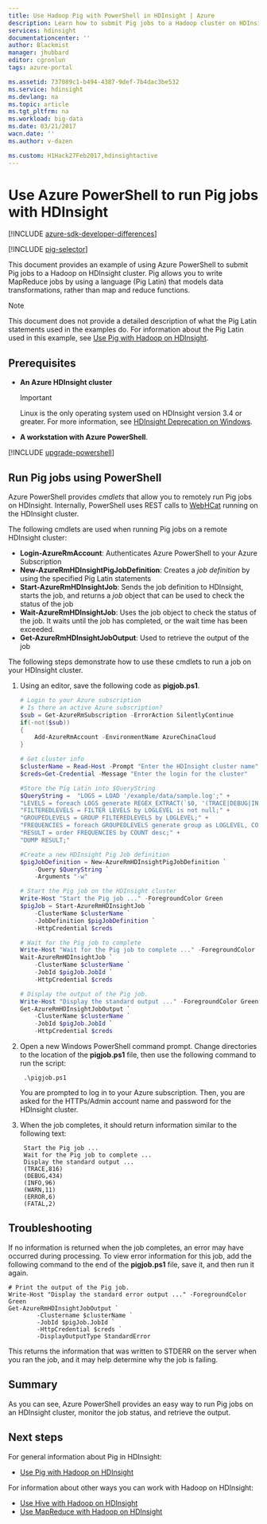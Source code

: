 ```yaml
---
title: Use Hadoop Pig with PowerShell in HDInsight | Azure
description: Learn how to submit Pig jobs to a Hadoop cluster on HDInsight using Azure PowerShell.
services: hdinsight
documentationcenter: ''
author: Blackmist
manager: jhubbard
editor: cgronlun
tags: azure-portal

ms.assetid: 737089c1-b494-4387-9def-7b4dac3be532
ms.service: hdinsight
ms.devlang: na
ms.topic: article
ms.tgt_pltfrm: na
ms.workload: big-data
ms.date: 03/21/2017
wacn.date: ''
ms.author: v-dazen

ms.custom: H1Hack27Feb2017,hdinsightactive
---
```

# Use Azure PowerShell to run Pig jobs with HDInsight

[!INCLUDE [azure-sdk-developer-differences](../../includes/azure-sdk-developer-differences.md)]

[!INCLUDE [pig-selector](../../includes/hdinsight-selector-use-pig.md)]

This document provides an example of using Azure PowerShell to submit Pig jobs to a Hadoop on HDInsight cluster. Pig allows you to write MapReduce jobs by using a language (Pig Latin) that models data transformations, rather than map and reduce functions.

> [!NOTE]
> This document does not provide a detailed description of what the Pig Latin statements used in the examples do. For information about the Pig Latin used in this example, see [Use Pig with Hadoop on HDInsight](hdinsight-use-pig.md).

## <a id="prereq"></a>Prerequisites

* **An Azure HDInsight cluster**

  > [!IMPORTANT]
  > Linux is the only operating system used on HDInsight version 3.4 or greater. For more information, see [HDInsight Deprecation on Windows](hdinsight-component-versioning.md#hdi-version-33-nearing-deprecation-date).

* **A workstation with Azure PowerShell**.

[!INCLUDE [upgrade-powershell](../../includes/hdinsight-use-latest-powershell.md)]

## <a id="powershell"></a>Run Pig jobs using PowerShell

Azure PowerShell provides *cmdlets* that allow you to remotely run Pig jobs on HDInsight. Internally, PowerShell uses REST calls to [WebHCat](https://cwiki.apache.org/confluence/display/Hive/WebHCat) running on the HDInsight cluster.

The following cmdlets are used when running Pig jobs on a remote HDInsight cluster:

* **Login-AzureRmAccount**: Authenticates Azure PowerShell to your Azure Subscription
* **New-AzureRmHDInsightPigJobDefinition**: Creates a *job definition* by using the specified Pig Latin statements
* **Start-AzureRmHDInsightJob**: Sends the job definition to HDInsight, starts the job, and returns a *job* object that can be used to check the status of the job
* **Wait-AzureRmHDInsightJob**: Uses the job object to check the status of the job. It waits until the job has completed, or the wait time has been exceeded.
* **Get-AzureRmHDInsightJobOutput**: Used to retrieve the output of the job

The following steps demonstrate how to use these cmdlets to run a job on your HDInsight cluster.

1. Using an editor, save the following code as **pigjob.ps1**.

    ```powershell
    # Login to your Azure subscription
    # Is there an active Azure subscription?
    $sub = Get-AzureRmSubscription -ErrorAction SilentlyContinue
    if(-not($sub))
    {
        Add-AzureRmAccount -EnvironmentName AzureChinaCloud
    }

    # Get cluster info
    $clusterName = Read-Host -Prompt "Enter the HDInsight cluster name"
    $creds=Get-Credential -Message "Enter the login for the cluster"

    #Store the Pig Latin into $QueryString
    $QueryString =  "LOGS = LOAD '/example/data/sample.log';" +
    "LEVELS = foreach LOGS generate REGEX_EXTRACT(`$0, '(TRACE|DEBUG|INFO|WARN|ERROR|FATAL)', 1)  as LOGLEVEL;" +
    "FILTEREDLEVELS = FILTER LEVELS by LOGLEVEL is not null;" +
    "GROUPEDLEVELS = GROUP FILTEREDLEVELS by LOGLEVEL;" +
    "FREQUENCIES = foreach GROUPEDLEVELS generate group as LOGLEVEL, COUNT(FILTEREDLEVELS.LOGLEVEL) as COUNT;" +
    "RESULT = order FREQUENCIES by COUNT desc;" +
    "DUMP RESULT;"

    #Create a new HDInsight Pig Job definition
    $pigJobDefinition = New-AzureRmHDInsightPigJobDefinition `
        -Query $QueryString `
        -Arguments "-w"

    # Start the Pig job on the HDInsight cluster
    Write-Host "Start the Pig job ..." -ForegroundColor Green
    $pigJob = Start-AzureRmHDInsightJob `
        -ClusterName $clusterName `
        -JobDefinition $pigJobDefinition `
        -HttpCredential $creds

    # Wait for the Pig job to complete
    Write-Host "Wait for the Pig job to complete ..." -ForegroundColor Green
    Wait-AzureRmHDInsightJob `
        -ClusterName $clusterName `
        -JobId $pigJob.JobId `
        -HttpCredential $creds

    # Display the output of the Pig job.
    Write-Host "Display the standard output ..." -ForegroundColor Green
    Get-AzureRmHDInsightJobOutput `
        -ClusterName $clusterName `
        -JobId $pigJob.JobId `
        -HttpCredential $creds
    ```

1. Open a new Windows PowerShell command prompt. Change directories to the location of the **pigjob.ps1** file, then use the following command to run the script:

        .\pigjob.ps1

    You are prompted to log in to your Azure subscription. Then, you are asked for the HTTPs/Admin account name and password for the HDInsight cluster.

2. When the job completes, it should return information similar to the following text:

        Start the Pig job ...
        Wait for the Pig job to complete ...
        Display the standard output ...
        (TRACE,816)
        (DEBUG,434)
        (INFO,96)
        (WARN,11)
        (ERROR,6)
        (FATAL,2)

## <a id="troubleshooting"></a>Troubleshooting

If no information is returned when the job completes, an error may have occurred during processing. To view error information for this job, add the following command to the end of the **pigjob.ps1** file, save it, and then run it again.

    # Print the output of the Pig job.
    Write-Host "Display the standard error output ..." -ForegroundColor Green
    Get-AzureRmHDInsightJobOutput `
            -Clustername $clusterName `
            -JobId $pigJob.JobId `
            -HttpCredential $creds `
            -DisplayOutputType StandardError

This returns the information that was written to STDERR on the server when you ran the job, and it may help determine why the job is failing.

## <a id="summary"></a>Summary
As you can see, Azure PowerShell provides an easy way to run Pig jobs on an HDInsight cluster, monitor the job status, and retrieve the output.

## <a id="nextsteps"></a>Next steps
For general information about Pig in HDInsight:

* [Use Pig with Hadoop on HDInsight](hdinsight-use-pig.md)

For information about other ways you can work with Hadoop on HDInsight:

* [Use Hive with Hadoop on HDInsight](hdinsight-use-hive.md)
* [Use MapReduce with Hadoop on HDInsight](hdinsight-use-mapreduce.md)
